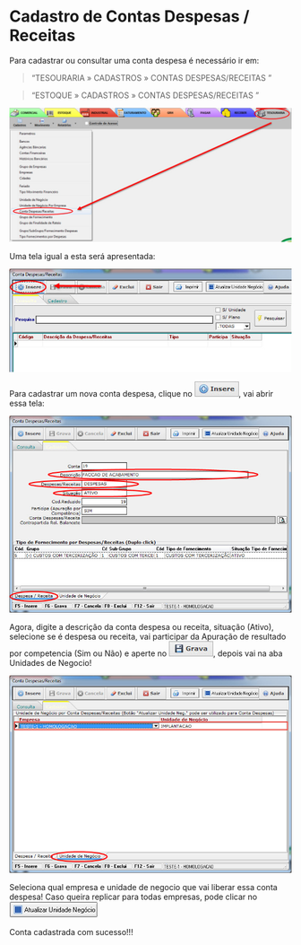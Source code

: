 # Cadastro de Contas Despesas / Receitas

Para cadastrar ou consultar uma conta despesa é necessário ir em: 
> “TESOURARIA » CADASTROS » CONTAS DESPESAS/RECEITAS ”      

> “ESTOQUE » CADASTROS » CONTAS DESPESAS/RECEITAS ” 

![1](/img/tesouraria/contasdespesas/1.png)

Uma tela igual a esta será apresentada:

![2](/img/tesouraria/contasdespesas/2.png)

Para cadastrar um nova conta despesa, clique no ![5](/img/botoeskm/insere.jpg), vai abrir essa tela:

![3](/img/tesouraria/contasdespesas/3.png)

Agora, digite a descrição da conta despesa ou receita, situação (Ativo), selecione se é despesa ou receita, vai participar da Apuração de resultado por competencia (Sim ou Não) e aperte no  ![6](/img/botoeskm/grava.jpg), depois vai na aba Unidades de Negocio!

![4](/img/tesouraria/contasdespesas/4.png)

Seleciona qual empresa e unidade de negocio que vai liberar essa conta despesa! Caso queira replicar para todas empresas, pode clicar no ![7](/img/tesouraria/contasdespesas/5.png)

Conta cadastrada com sucesso!!!
